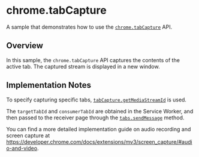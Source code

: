 # chrome.tabCapture

A sample that demonstrates how to use the [`chrome.tabCapture`](https://developer.chrome.com/docs/extensions/reference/tabCapture/) API.

## Overview

In this sample, the `chrome.tabCapture` API captures the contents of the active tab. The captured stream is displayed in a new window.

## Implementation Notes

To specify capturing specific tabs, [`tabCapture.getMediaStreamId`](https://developer.chrome.com/docs/extensions/reference/tabCapture/#method-getMediaStreamId) is used.

The `targetTabId` and `consumerTabId` are obtained in the Service Worker, and then passed to the receiver page through the [`tabs.sendMessage`](https://developer.chrome.com/docs/extensions/reference/tabs/#method-sendMessage) method.

You can find a more detailed implementation guide on audio recording and screen capture at <https://developer.chrome.com/docs/extensions/mv3/screen_capture/#audio-and-video>.
